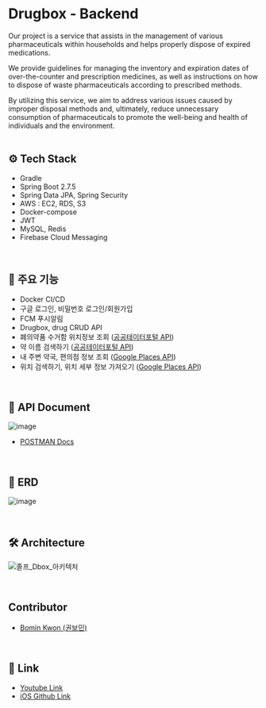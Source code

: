 # Drugbox - Backend
Our project is a service that assists in the management of various pharmaceuticals within households and helps properly dispose of expired medications.

We provide guidelines for managing the inventory and expiration dates of over-the-counter and prescription medicines, as well as instructions on how to dispose of waste pharmaceuticals according to prescribed methods.

By utilizing this service, we aim to address various issues caused by improper disposal methods and, ultimately, reduce unnecessary consumption of pharmaceuticals to promote the well-being and health of individuals and the environment.
<br/><br/>


## ⚙️ Tech Stack
- Gradle
- Spring Boot 2.7.5
- Spring Data JPA, Spring Security
- AWS : EC2, RDS, S3
- Docker-compose
- JWT
- MySQL, Redis
- Firebase Cloud Messaging

<br>

## 📌 주요 기능
- Docker CI/CD
- 구글 로그인, 비밀번호 로그인/회원가입
- FCM 푸시알림
- Drugbox, drug CRUD API
- 폐의약품 수거함 위치정보 조회 ([공공테이터포털 API](https://www.data.go.kr/data/15075057/openapi.do))
- 약 이름 검색하기 ([공공테이터포털 API](https://www.data.go.kr/tcs/dss/selectDataSetList.do?keyword=%ED%8F%90%EC%9D%98%EC%95%BD%ED%92%88+%EC%88%98%EA%B1%B0%ED%95%A8))
- 내 주변 약국, 편의점 정보 조회 ([Google Places API](https://developers.google.com/maps/documentation/places/web-service/nearby-search?hl=ko&_gl=1*1v9zhqh*_up*MQ..*_ga*NDAzMDA2MTI4LjE3MTc0MzI2NDM.*_ga_NRWSTWS78N*MTcxNzQzMjY0My4xLjAuMTcxNzQzMjY0My4wLjAuMA..))
- 위치 검색하기, 위치 세부 정보 가져오기 ([Google Places API](https://developers.google.com/maps/documentation/places/web-service/place-details?hl=ko&_gl=1*1v9zhqh*_up*MQ..*_ga*NDAzMDA2MTI4LjE3MTc0MzI2NDM.*_ga_NRWSTWS78N*MTcxNzQzMjY0My4xLjAuMTcxNzQzMjY0My4wLjAuMA..))
<br>

## 📝 API Document
![image](https://github.com/Drugbox-graduate-project/Dbox_backend/assets/101239440/cafab981-11d4-4308-a8e1-5243677e0bbb)
- [POSTMAN Docs](https://documenter.getpostman.com/view/24157537/2sA3BgAaeU) 

<br/>

## 🔎 ERD
![image](https://github.com/Drugbox-graduate-project/Dbox_backend/assets/101239440/8d9c9c3a-c5a6-413c-b4a8-76477c5ce18e)

<br>

## 🛠 Architecture
![졸프_Dbox_아키텍처](https://github.com/Drugbox-graduate-project/Dbox_backend/assets/101239440/6c4e6fa5-43b5-4f9e-bede-18d469480555)

<br>



## Contributor
- [Bomin Kwon (권보민)](https://github.com/pingowl)
<br>

## 📎 Link
- [Youtube Link](https://www.youtube.com/watch?v=nOnOSi51t-M)
- [iOS Github Link](https://github.com/doyeonk429/2024Project)

<br/>
